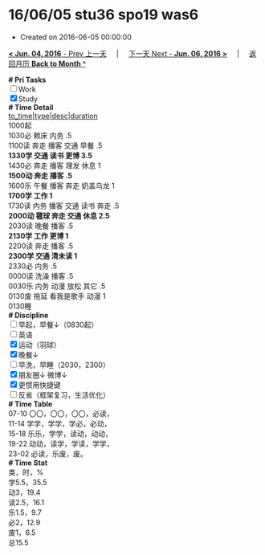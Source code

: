 # 16/06/05 stu36 spo19 was6

- Created on 2016-06-05 00:00:00

[**< Jun. 04, 2016** - Prev 上一天](/lifelogs/2016/06/d04.md) &nbsp; &nbsp; | &nbsp; &nbsp; [下一天 Next - **Jun. 06, 2016 >**](/lifelogs/2016/06/d06.md) &nbsp; &nbsp; |  &nbsp; &nbsp; [返回月历 **Back to Month ^**](/lifelogs/2016/06/index.md)
<br/><div><b># Pri Tasks</b></div><div><input type="checkbox"/>Work</div><div><input checked="true" type="checkbox"/>Study</div><div><b># Time Detail</b></div><div><u>to_time|type|desc|duration</u></div><div>1000起</div><div>1030必 赖床 内务 .5</div><div>1100读 奔走 播客 交通 早餐 .5</div><div><b>1330学 交通 读书 更博 3.5</b></div><div>1430必 奔走 播客 理发 休息 1</div><div><b>1500动 奔走 播客 .5</b></div><div>1600乐 午餐 播客 奔走 奶盖乌龙 1</div><div><b>1700学 工作 1</b></div><div>1730读 内务 播客 交通 读书 奔走 .5</div><div><b>2000动 毽球 奔走 交通 休息 2.5</b></div><div>2030读 晚餐 播客 .5</div><div><b>2130学 工作 更博 1</b></div><div>2200读 奔走 播客 .5</div><div><b>2300学 交通 清未读 1</b></div><div>2330必 内务 .5</div><div>0000读 洗澡 播客 .5</div><div>0030乐 内务 动漫 放松 其它 .5</div><div>0130废 拖延 看我是歌手 动漫 1</div><div>0130睡</div><div><b># Discipline</b></div><div><input type="checkbox"/>早起，早餐↓（0830起）</div><div><input type="checkbox"/>英语</div><div><input checked="true" type="checkbox"/>运动（羽球）</div><div><input checked="true" type="checkbox"/>晚餐↓</div><div><input type="checkbox"/>早洗，早睡（2030，2300）</div><div><b><input checked="true" type="checkbox"/></b>朋友圈↓ 微博↓</div><div><input checked="true" type="checkbox"/>更惯用快捷键</div><div><input type="checkbox"/>反省（框架复习，生活优化）</div><div><b># Time Table</b></div><div>07-10 〇〇，〇〇，〇〇，必读，</div><div>11-14 学学，学学，学必，必动，</div><div>15-18 乐乐，学学，读动，动动，</div><div>19-22 动动，读学，学读，学学，</div><div>23-02 必读，乐废，废。</div><div><b># Time Stat</b></div><div>类，时，%</div><div>学5.5，35.5</div><div>动3，19.4</div><div>读2.5，16.1</div><div>乐1.5，9.7</div><div>必2，12.9</div><div>废1，6.5</div><div>总15.5</div>
